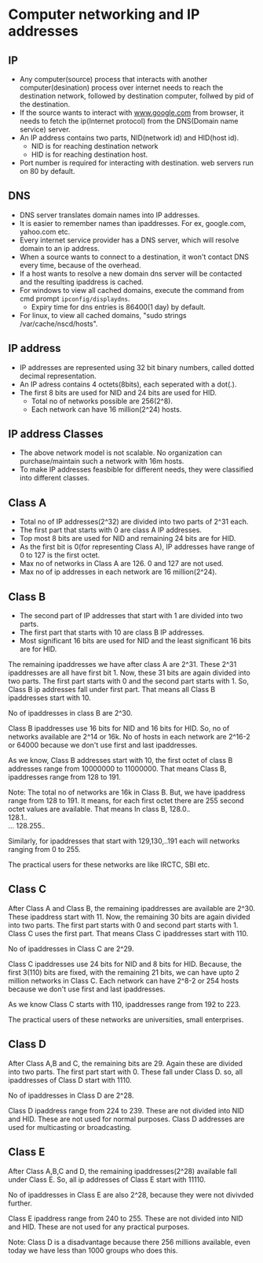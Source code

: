 # Computer networking and IP addresses

IP
-
- Any computer(source) process that interacts with another computer(desination) process over internet needs to reach the destination network, followed by destination computer, follwed by pid of the destination.
- If the source wants to interact with www.google.com from browser, it needs to fetch the ip(Internet protocol) from the DNS(Domain name service) server.
- An IP address contains two parts, NID(network id) and HID(host id). 
  -  NID is for reaching destination network 
  -  HID is for reaching destination host. 
- Port number is required for interacting with destination. web servers run on 80 by default. 

DNS
-
- DNS server translates domain names into IP addresses. 
- It is easier to remember names than ipaddresses. For ex, google.com, yahoo.com etc. 
- Every internet service provider has a DNS server, which will resolve domain to an ip address.
- When a source wants to connect to a destination, it won't contact DNS every time, because of the overhead. 
- If a host wants to resolve a new domain dns server will be contacted and the resulting ipaddress is cached.
- For windows to view all cached domains, execute the command from cmd prompt `ipconfig/displaydns`.
  - Expiry time for dns entries is 86400(1 day) by default.
- For linux, to view all cached domains, "sudo strings /var/cache/nscd/hosts".

IP address
-
- IP addresses are represented using 32 bit binary numbers, called dotted decimal representation. 
- An IP adress contains 4 octets(8bits), each seperated with a dot(.). 
- The first 8 bits are used for NID and 24 bits are used for HID.
  - Total no of networks possible are 256(2^8). 
  - Each network can have 16 million(2^24) hosts. 

IP address Classes
-
- The above network model is not scalable. No organization can purchase/maintain such a network with 16m hosts.
- To make IP addresses feasbible for different needs, they were classified into different classes. 

Class A
-
- Total no of IP addresses(2^32) are divided into two parts of 2^31 each.
- The first part that starts with 0 are class A IP addresses.
- Top most 8 bits are used for NID and remaining 24 bits are for HID.
- As the first bit is 0(for representing Class A), IP addresses have range of 0 to 127 is the first octet.
- Max no of networks in Class A are 126. 0 and 127 are not used.
- Max no of ip addresses in each network are 16 million(2^24).

Class B
-
- The second part of IP addresses that start with 1 are divided into two parts.
- The first part that starts with 10 are class B IP addresses.
- Most significant 16 bits are used for NID and the least significant 16 bits are for HID.


The remaining ipaddresses we have after class A are 2^31. These 2^31 ipaddresses are all have first bit 1. Now, these 31 bits are again divided into two parts. The first part starts with 0 and the second part starts with 1. So, Class B ip addresses fall under first part. That means all Class B ipaddresses start with 10.

No of ipaddresses in class B are 2^30. 

Class B ipaddresses use 16 bits for NID and 16 bits for HID. So, no of networks available are 2^14 or 16k. No of hosts in each network are 2^16-2 or 64000 because we don't use first and last ipaddresses.

As we know, Class B addresses start with 10, the first octet of class B addresses range from 10000000 to 11000000. That means Class B, ipaddresses range from 128 to 191.

Note: The total no of networks are 16k in Class B. But, we have ipaddress range from 128 to 191. It means, for each first octet there are 255 second octet values are available. That means In class B, 
128.0.*.* <br>
128.1.*.* <br>
...
128.255.*.*

Similarly, for ipaddresses that start with 129,130,..191 each will networks ranging from 0 to 255.

The practical users for these networks are like IRCTC, SBI etc.

Class C
-------
After Class A and Class B, the remaining ipaddresses are available are 2^30. These ipaddress start with 11. Now, the remaining 30 bits are again divided into two parts. The first part starts with 0 and second part starts with 1. Class C uses the first part. That means Class C ipaddresses start with 110.

No of ipaddresses in Class C are 2^29.

Class C ipaddresses use 24 bits for NID and 8 bits for HID. Because, the first 3(110) bits are fixed, with the remaining 21 bits, we can have upto 2 million networks in Class C. Each network can have 2^8-2 or 254 hosts because we don't use first and last ipaddresses.

As we know Class C starts with 110, ipaddresses range from 192 to 223.

The practical users of these networks are universities, small enterprises.

Class D
-------
After Class A,B and C, the remaining bits are 29. Again these are divided into two parts. The first part start with 0. These fall under Class D. so, all ipaddresses of Class D start with 1110.

No of ipaddresses in Class D are 2^28.

Class D ipaddress range from 224 to 239. These are not divided into NID and HID. These are not used for normal purposes. Class D addresses are used for multicasting or broadcasting.

Class E
-------
After Class A,B,C and D, the remaining ipaddresses(2^28) available fall under Class E.
So, all ip addresses of Class E start with 11110.

No of ipaddresses in Class E are also 2^28, because they were not divivded further.

Class E ipaddress range from 240 to 255. These are not divided into NID and HID. These are not used for any practical purposes.

Note: Class D is a disadvantage because there 256 millions available, even today we have less than 1000 groups who does this.

